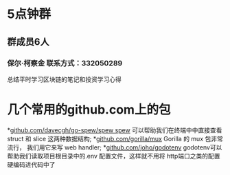 # 5点钟群
## 群成员6人
### 保尔·柯察金 联系方式：332050289
总结平时学习区块链的笔记和投资学习心得

# 几个常用的github.com上的包
*[github.com/davecgh/go-spew/spew spew](https://github.com/davecgh/go-spew) 可以帮助我们在终端中中直接查看 struct 和 slice 这两种数据结构;
*[github.com/gorilla/mux](https://github.com/gorilla/mux) Gorilla 的 mux 包非常流行， 我们用它来写 web handler;
*[github.com/joho/godotenv](https://github.com/joho/godotenv) godotenv可以帮助我们读取项目根目录中的.env 配置文件，这样就不用将 http端口之类的配置硬编码进代码中了


